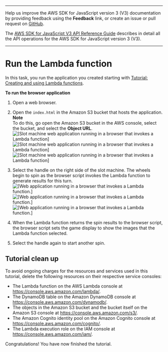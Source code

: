 --------

Help us improve the AWS SDK for JavaScript version 3 \(V3\) documentation by providing feedback using the **Feedback** link, or create an issue or pull request on [GitHub](https://github.com/awsdocs/aws-sdk-for-javascript-v3)\.

 The [AWS SDK for JavaScript V3 API Reference Guide](https://docs.aws.amazon.com/AWSJavaScriptSDK/v3/latest/index.html) describes in detail all the API operations for the AWS SDK for JavaScript version 3 \(V3\)\.

--------

# Run the Lambda function<a name="running-lambda-function"></a>

In this task, you run the application you created starting with [Tutorial: Creating and using Lambda functions](using-lambda-functions.md)\.

**To run the browser application**

1. Open a web browser\.

1. Open the `index.html` in the Amazon S3 bucket that hosts the application\.
**Note**  
To do this, go open the Amazon S3 bucket in the AWS console, select the bucket, and select the **Object URL**\.  
![\[Slot machine web application running in a browser that invokes a Lambda function\]](http://docs.aws.amazon.com/sdk-for-javascript/v3/developer-guide/images/app_02.png)![\[Slot machine web application running in a browser that invokes a Lambda function\]](http://docs.aws.amazon.com/sdk-for-javascript/v3/developer-guide/)![\[Slot machine web application running in a browser that invokes a Lambda function\]](http://docs.aws.amazon.com/sdk-for-javascript/v3/developer-guide/)

1. Select the handle on the right side of the slot machine\. The wheels begin to spin as the browser script invokes the Lambda function to generate results for this turn\.  
![\[Web application running in a browser that invokes a Lambda function.\]](http://docs.aws.amazon.com/sdk-for-javascript/v3/developer-guide/images/app_01.png)![\[Web application running in a browser that invokes a Lambda function.\]](http://docs.aws.amazon.com/sdk-for-javascript/v3/developer-guide/)![\[Web application running in a browser that invokes a Lambda function.\]](http://docs.aws.amazon.com/sdk-for-javascript/v3/developer-guide/)

1. When the Lambda function returns the spin results to the browser script, the browser script sets the game display to show the images that the Lambda function selected\.

1. Select the handle again to start another spin\.

## Tutorial clean up<a name="lambda-tutorial-cleanup"></a>

To avoid ongoing charges for the resources and services used in this tutorial, delete the following resources on their respective service consoles:
+ The Lambda function on the AWS Lambda console at [https://console\.aws\.amazon\.com/lambda/](https://console.aws.amazon.com/lambda/)\.
+ The DynamoDB table on the Amazon DynamoDB console at [https://console\.aws\.amazon\.com/dynamodb/](https://console.aws.amazon.com/dynamodb/)\.
+ The objects in the Amazon S3 bucket and the bucket itself on the Amazon S3 console at [https://console\.aws\.amazon\.com/s3/](https://console.aws.amazon.com/s3/)\.
+ The Amazon Cognito identity pool on the Amazon Cognito console at [https://console\.aws\.amazon\.com/cognito/](https://console.aws.amazon.com/cognito/)\.
+ The Lambda execution role on the IAM console at [https://console\.aws\.amazon\.com/iam/](https://console.aws.amazon.com/iam/)\.

Congratulations\! You have now finished the tutorial\.